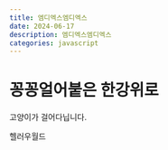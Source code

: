 ```yaml
---
title: 엠디엑스엠디엑스
date: 2024-06-17
description: 엠디엑스엠디엑스
categories: javascript
---
```


# 꽁꽁얼어붙은 한강위로

<wrapper>고양이가 걸어다닙니다.</wrapper>

<Hello>헬러우월드</Hello>
